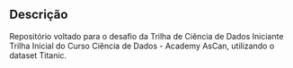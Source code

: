 ## Descrição

Repositório voltado para o desafio da Trilha de Ciência de Dados Iniciante Trilha Inicial do Curso Ciência de Dados - Academy AsCan, utilizando o dataset Titanic.